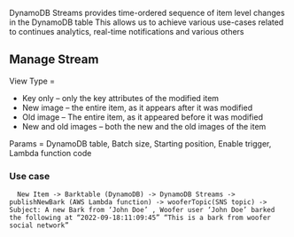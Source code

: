 DynamoDB Streams provides time-ordered sequence of item level changes in the DynamoDB table
This allows us to achieve various use-cases related to continues analytics, real-time notifications and various others

## Manage Stream
View Type =
* Key only – only the key attributes of the modified item 
* New image – the entire item, as it appears after it was modified 
* Old image – The entire item, as it appeared before it was modified 
* New and old images – both the new and the old images of the item 
 
 
Params = DynamoDB table, Batch size, Starting position, Enable trigger, Lambda function code
 
### Use case

      New Item -> Barktable (DynamoDB) -> DynamoDB Streams -> publishNewBark (AWS Lambda function) -> wooferTopic(SNS topic) -> Subject: A new Bark from ‘John Doe’ , Woofer user ‘John Doe’ barked the following at “2022-09-18:11:09:45” “This is a bark from woofer social network”
